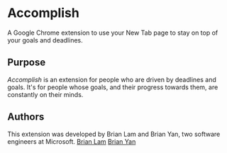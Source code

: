 # Accomplish
A Google Chrome extension to use your New Tab page to stay on top of your goals and deadlines. 

## Purpose
_Accomplish_ is an extension for people who are driven by deadlines and goals. It's for people whose goals, and their progress towards them, are constantly on their minds. 

## Authors
This extension was developed by Brian Lam and Brian Yan, two software engineers at Microsoft. 
[Brian Lam](http://www.brianlam.me)
[Brian Yan](http://www.brianyan.com)
